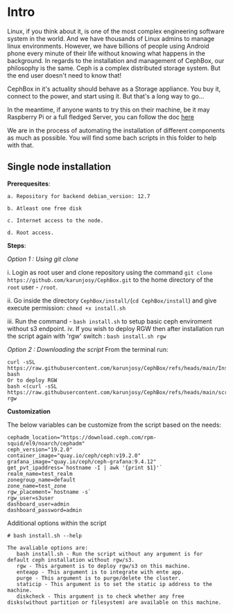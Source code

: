 # Intro

Linux, if you think about it, is one of the most complex engineering software system in the world. And we have thousands of Linux admins to manage linux environments. However, we have billions of people using Android phone every minute of their life without knowing what happens in the background. In regards to the installation and management of CephBox, our philosophy is the same. Ceph is a complex distributed storage system. But the end user doesn't need to know that!

CephBox in it's actuality should behave as a Storage appliance. You buy it, connect to the power, and start using it. But that's a long way to go...

In the meantime, if anyone wants to try this on their machine, be it may Raspberry Pi or a full fledged Server, you can follow the doc [here](https://karunjosy.github.io/docs/category/DIY)

We are in the process of automating the installation of different components as much as possible. You will find some bach scripts in this folder to help with that.


## Single node installation

**Prerequesites**:
  
    a. Repository for backend debian_version: 12.7
  
    b. Atleast one free disk
  
    c. Internet access to the node.
  
    d. Root access.

**Steps**:

 *Option 1 : Using git clone*
 
  i. Login as root user and clone repository using the command `git clone https://github.com/karunjosy/CephBox.git` to the home directory of the `root` user - `/root`.
  
  ii.  Go inside the directory `CephBox/install/`(`cd CephBox/install`) and give execute permission: `chmod +x install.sh`

  iii. Run the command - `bash install.sh` to setup basic ceph enviroment without s3 endpoint.
  iv.  If you wish to deploy RGW then after installation run the script again with 'rgw' switch :  `bash install.sh rgw`

*Option 2 : Downloading the script*
From the terminal run:
  ```
  curl -sSL https://raw.githubusercontent.com/karunjosy/CephBox/refs/heads/main/Install/install.sh| bash
  Or to deploy RGW
  bash <(curl -sSL https://raw.githubusercontent.com/karunjosy/CephBox/refs/heads/main/scripts/install.sh) rgw
  ```

**Customization**

The below variables can be customize from the script based on the needs:
~~~
cephadm_location="https://download.ceph.com/rpm-squid/el9/noarch/cephadm"
ceph_version="19.2.0"
container_image="quay.io/ceph/ceph:v19.2.0"
grafana_image="quay.io/ceph/ceph-grafana:9.4.12"
get_pvt_ipaddress=`hostname -I | awk '{print $1}'`
realm_name=test_realm
zonegroup_name=default
zone_name=test_zone
rgw_placement=`hostname -s`
rgw_user=s3user
dashboard_user=admin
dashboard_password=admin
~~~

Additional options within the script
~~~
# bash install.sh --help

The avaliable options are:
   bash install.sh - Run the script without any argument is for default ceph installation without rgw/s3.
   rgw - This argument is to deploy rgw/s3 on this machine.
   enteapp - This argument is to integrate with ente app.
   purge - This argument is to purge/delete the cluster.
   staticip - This argument is to set the static ip address to the machine.
   diskcheck - This argument is to check whether any free disks(without partition or filesystem) are available on this machine.
~~~
